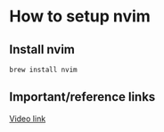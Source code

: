 # How to setup nvim

## Install nvim

`brew install nvim`

## Important/reference links

[Video link](https://www.youtube.com/watch?v=vdn_pKJUda8)
